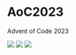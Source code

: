 # AoC2023
Advent of Code 2023

<!--- advent_readme_stars table --->


![](https://img.shields.io/badge/day%20📅-23-blue) ![](https://img.shields.io/badge/stars%20⭐-1-yellow) ![](https://img.shields.io/badge/days%20completed-0-red)
